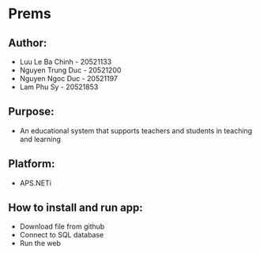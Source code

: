 # Prems
## Author: 
- Luu Le Ba Chinh - 20521133  
- Nguyen Trung Duc - 20521200
- Nguyen Ngoc Duc - 20521197
- Lam Phu Sy - 20521853  
## Purpose:
- An educational system that supports teachers and students in teaching and learning
## Platform:
- APS.NETi 
## How to install and run app:
- Download file from github
- Connect to SQL database 
- Run the web
